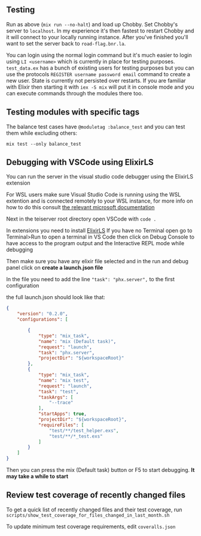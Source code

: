 ## Testing
Run as above (`mix run --no-halt`) and load up Chobby. Set Chobby's server to `localhost`. In my experience it's then fastest to restart Chobby and it will connect to your locally running instance. After you've finished you'll want to set the server back to `road-flag.bnr.la`.

You can login using the normal login command but it's much easier to login using `LI <username>` which is currently in place for testing purposes. `test_data.ex` has a bunch of existing users for testing purposes but you can use the protocols `REGISTER username password email` command to create a new user. State is currently not persisted over restarts. If you are familiar with Elixir then starting it with `iex -S mix` will put it in console mode and you can execute commands through the modules there too.

## Testing modules with specific tags
The balance test cases have `@moduletag :balance_test` and you can test them while excluding others:
```
mix test --only balance_test
```

## Debugging with VSCode using ElixirLS
You can run the server in the visual studio code debugger using the ElixirLS extension

For WSL users make sure Visual Studio Code is running using the WSL extention and is connected remotely to your WSL instance, for more info on how to do this consult [the relevant microsoft documentation](https://code.visualstudio.com/docs/remote/wsl) 

Next in the teiserver root directory open VSCode with 
`code .`

In extensions you need to install [ElixirLS](https://marketplace.visualstudio.com/items?itemName=JakeBecker.elixir-ls) 
If you have no Terminal open go to Terminal>Run to open a terminal in VS Code then click on Debug Console to have access to the program output and the Interactive REPL mode while debugging

Then make sure you have any elixir file selected and in the run and debug panel click on **create a launch.json file**

In the file you need to add the line `"task": "phx.server",` to the first configuration

the full launch.json should look like that:
```json
{
    "version": "0.2.0",
    "configurations": [

        {
            "type": "mix_task",
            "name": "mix (Default task)",
            "request": "launch",
            "task": "phx.server",
            "projectDir": "${workspaceRoot}"
        },
        {
            "type": "mix_task",
            "name": "mix test",
            "request": "launch",
            "task": "test",
            "taskArgs": [
                "--trace"
            ],
            "startApps": true,
            "projectDir": "${workspaceRoot}",
            "requireFiles": [
                "test/**/test_helper.exs",
                "test/**/*_test.exs"
            ]
        }
    ]
}
```

Then you can press the mix (Default task) button or F5 to start debugging. **It may take a while to start**

## Review test coverage of recently changed files
To get a quick list of recently changed files and their test coverage, run `scripts/show_test_coverage_for_files_changed_in_last_month.sh`

To update minimum test coverage requirements, edit `coveralls.json`